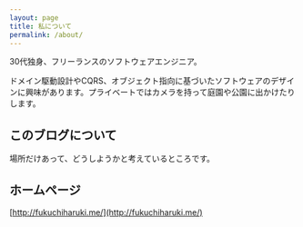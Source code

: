 ```yaml
---
layout: page
title: 私について
permalink: /about/
---
```


30代独身、フリーランスのソフトウェアエンジニア。

ドメイン駆動設計やCQRS、オブジェクト指向に基づいたソフトウェアのデザインに興味があります。プライベートではカメラを持って庭園や公園に出かけたりします。

このブログについて
----

場所だけあって、どうしようかと考えているところです。

ホームページ
----

[http://fukuchiharuki.me/](http://fukuchiharuki.me/)

<!---
プロフィール
経歴
肩書
幼少期のこと
学生時代のこと
大人になってからのこと
なんで今この仕事をしているのか
メディア掲載実績
プライベートなこと
-->
